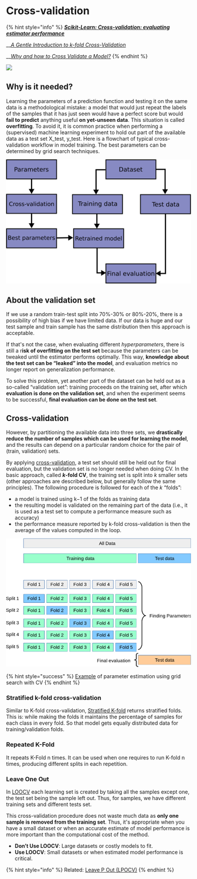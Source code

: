 # Cross-validation

{% hint style="info" %}
__[_Scikit-Learn: Cross-validation: evaluating estimator performance_](https://scikit-learn.org/stable/modules/cross\_validation.html)__

__[_A Gentle Introduction to k-fold Cross-Validation_](https://machinelearningmastery.com/k-fold-cross-validation/)

__[_Why and how to Cross Validate a Model?_](https://towardsdatascience.com/why-and-how-to-cross-validate-a-model-d6424b45261f)
{% endhint %}

![](https://media.giphy.com/media/c0NwRD0Vi5Cta/giphy.gif)

## Why is it needed?

Learning the parameters of a prediction function and testing it on the same data is a methodological mistake: a model that would just repeat the labels of the samples that it has just seen would have a perfect score but would **fail to predict** anything useful **on yet-unseen data**. This situation is called **overfitting**. To avoid it, it is common practice when performing a (supervised) machine learning experiment to hold out part of the available data as a test set X\_test, y\_test. Here is a flowchart of typical cross-validation workflow in model training. The best parameters can be determined by grid search techniques.

![](<../../.gitbook/assets/image (104).png>)

## About the validation set

If we use a random train-test split into 70%-30% or 80%-20%, there is a possibility of high bias if we have limited data. If our data is huge and our test sample and train sample has the same distribution then this approach is acceptable.

If that's not the case, when evaluating different _hyperparameters_, there is still a r**isk of overfitting on the test set** because the parameters can be tweaked until the estimator performs optimally. This way, **knowledge about the test set can be “leaked” into the model**, and evaluation metrics no longer report on generalization performance.

To solve this problem, yet another part of the dataset can be held out as a so-called “validation set”: training proceeds on the training set, after which **evaluation is done on the validation set**, and when the experiment seems to be successful, **final evaluation can be done on the test set**.

## Cross-validation

However, by partitioning the available data into three sets, we **drastically reduce the number of samples which can be used for learning the model**, and the results can depend on a particular random choice for the pair of (train, validation) sets.

By applying [cross-validation](https://en.wikipedia.org/wiki/Cross-validation\_\(statistics\)), a test set should still be held out for final evaluation, but the validation set is no longer needed when doing CV. In the basic approach, called _**k**_**-fold CV**, the training set is split into _k_ smaller sets (other approaches are described below, but generally follow the same principles). The following procedure is followed for each of the _k_ “folds”:

* a model is trained using k−1 of the folds as training data
* the resulting model is validated on the remaining part of the data (i.e., it is used as a test set to compute a performance measure such as accuracy)
* the performance measure reported by k-fold cross-validation is then the average of the values computed in the loop.

![](<../../.gitbook/assets/image (105).png>)

{% hint style="success" %}
[Example](https://scikit-learn.org/stable/auto\_examples/model\_selection/plot\_grid\_search\_digits.html) of parameter estimation using grid search with CV
{% endhint %}

### Stratified k-fold cross-validation

Similar to K-fold cross-validation, [Stratified K-fold](https://scikit-learn.org/stable/modules/cross\_validation.html#stratified-k-fold) returns stratified folds. This is: while making the folds it maintains the percentage of samples for each class in every fold. So that model gets equally distributed data for training/validation folds.

### **Repeated K-Fold**

It repeats K-Fold n times. It can be used when one requires to run K-fold n times, producing different splits in each repetition.

### Leave One Out

In [LOOCV](https://machinelearningmastery.com/loocv-for-evaluating-machine-learning-algorithms/) each learning set is created by taking all the samples except one, the test set being the sample left out. Thus, for samples, we have different training sets and different tests set.&#x20;

This cross-validation procedure does not waste much data as **only one sample is removed from the training set**. Thus, it's appropriate when you have a small dataset or when an accurate estimate of model performance is more important than the computational cost of the method.

* **Don’t Use LOOCV**: Large datasets or costly models to fit.
* **Use LOOCV**: Small datasets or when estimated model performance is critical.

{% hint style="info" %}
Related: [Leave P Out (LPOCV)](https://scikit-learn.org/stable/modules/cross\_validation.html#leave-p-out-lpo)
{% endhint %}
